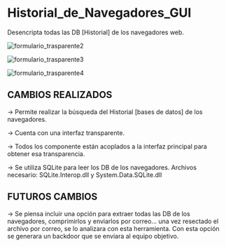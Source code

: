 # Historial_de_Navegadores_GUI
Desencripta todas las DB [Historial] de los navegadores web.

![formulario_trasparente2](https://github.com/gohset/Historial_de_Navegadores_GUI/assets/76674375/8db6bff0-e098-45e7-ab8a-1e9d8389194b)


![formulario_trasparente3](https://github.com/gohset/Historial_de_Navegadores_GUI/assets/76674375/6086168d-1a0b-4c83-8e49-0444a4772390)

![formulario_trasparente4](https://github.com/gohset/Historial_de_Navegadores_GUI/assets/76674375/f67631c2-f6fe-4c3d-90e7-038ac941aded)


## CAMBIOS REALIZADOS

-> Permite realizar la búsqueda del Historial [bases de datos] de los navegadores.

-> Cuenta con una interfaz transparente.

-> Todos los componente están acoplados a la interfaz principal para obtener esa transparencia.

-> Se utiliza SQLite para leer los DB de los navegadores.
Archivos necesario: SQLite.Interop.dll y System.Data.SQLite.dll

## FUTUROS CAMBIOS

-> Se piensa incluir una opción para extraer todas las DB de los navegadores, comprimirlos y enviarlos por correo...
una vez resectado el archivo por correo, se lo analizara con esta herramienta.
Con esta opción se generara un backdoor que se enviara al equipo objetivo. 

